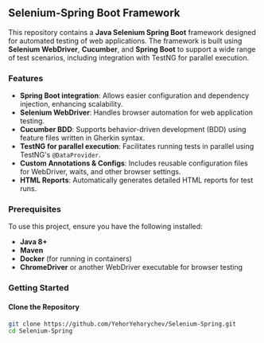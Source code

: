 ## Selenium-Spring Boot Framework

This repository contains a **Java Selenium Spring Boot** framework designed for automated testing of web applications. The framework is built using **Selenium WebDriver**, **Cucumber**, and **Spring Boot** to support a wide range of test scenarios, including integration with TestNG for parallel execution.

### Features

- **Spring Boot integration**: Allows easier configuration and dependency injection, enhancing scalability.
- **Selenium WebDriver**: Handles browser automation for web application testing.
- **Cucumber BDD**: Supports behavior-driven development (BDD) using feature files written in Gherkin syntax.
- **TestNG for parallel execution**: Facilitates running tests in parallel using TestNG's `@DataProvider`.
- **Custom Annotations & Configs**: Includes reusable configuration files for WebDriver, waits, and other browser settings.
- **HTML Reports**: Automatically generates detailed HTML reports for test runs.

### Prerequisites

To use this project, ensure you have the following installed:
- **Java 8+**
- **Maven**
- **Docker** (for running in containers)
- **ChromeDriver** or another WebDriver executable for browser testing

### Getting Started

#### Clone the Repository

```bash
git clone https://github.com/YehorYehorychev/Selenium-Spring.git
cd Selenium-Spring
